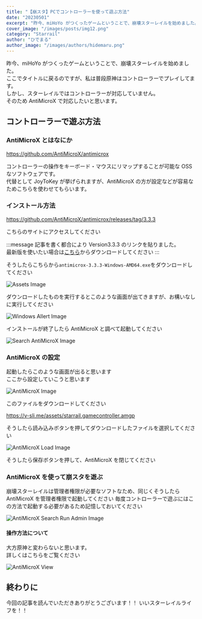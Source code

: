 ```yaml
---
title: "【崩スタ】PCでコントローラーを使って遊ぶ方法"
date: "20230501"
excerpt: "昨今、miHoYo がつくったゲームということで、崩壊スターレイルを始めました。  ここでタイトルに戻るのですが、私は普段原神はコントローラーでプレイしてます。  しかし、スターレイルではコントローラーが対応していhません。  そのため AntiMichroX で対応したいと思います。"
cover_image: "/images/posts/img12.png"
category: "Starrail"
author: "ひでまる"
author_image: "/images/authors/hidemaru.png"
---
```


昨今、miHoYo がつくったゲームということで、崩壊スターレイルを始めました。  
ここでタイトルに戻るのですが、私は普段原神はコントローラーでプレイしてます。  
しかし、スターレイルではコントローラーが対応していません。  
そのため AntiMicroX で対応したいと思います。

## コントローラーで遊ぶ方法

### AntiMicroX とはなにか

https://github.com/AntiMicroX/antimicrox

コントローラーの操作をキーボード・マウスにリマップすることが可能な OSS なソフトウェアです。  
代替として JoyToKey が挙げられますが、AntiMicroX の方が設定などが容易なためこちらを使わせてもらいます。

### インストール方法

https://github.com/AntiMicroX/antimicrox/releases/tag/3.3.3

こちらのサイトにアクセスしてください

:::message
記事を書く都合により Version3.3.3 のリンクを貼りました。  
最新版を使いたい場合は[こちら](https://github.com/AntiMicroX/antimicrox/releases/)からダウンロードしてください
:::

そうしたらこちらから`antimicrox-3.3.3-Windows-AMD64.exe`をダウンロードしてください

![Assets Image](/images/posts/inside/img16.png)

ダウンロードしたものを実行するとこのような画面が出てきますが、お構いなしに実行してください

![Windows Allert Image](/images/posts/inside/img17.png)

インストールが終了したら AntiMicroX と調べて起動してください

![Search AntiMicroX Image](/images/posts/inside/img18.png)

### AntiMicroX の設定

起動したらこのような画面が出ると思います  
ここから設定していこうと思います

![AntiMicroX Image](/images/posts/inside/img19.png)

このファイルをダウンロードしてください

https://v-sli.me/assets/starrail.gamecontroller.amgp

そうしたら読み込みボタンを押してダウンロードしたファイルを選択してください

![AntiMicroX Load Image](/images/posts/inside/img20.png)

そうしたら保存ボタンを押して、AntiMicroX を閉じてください

### AntiMicroX を使って崩スタを遊ぶ

崩壊スターレイルは管理者権限が必要なソフトなため、同じくそうしたら AntiMicroX を管理者権限で起動してください
毎度コントローラーで遊ぶにはこの方法で起動する必要があるため記憶しておいてください

![AntiMicroX Search Run Admin Image](/images/posts/inside/img21.png)

#### 操作方法について

大方原神と変わらないと思います。  
詳しくはこちらをご覧ください

![AntiMicroX View](/images/posts/inside/img22.png)

## 終わりに

今回の記事を読んでいただきありがとうございます！！
いいスターレイルライフを！！
